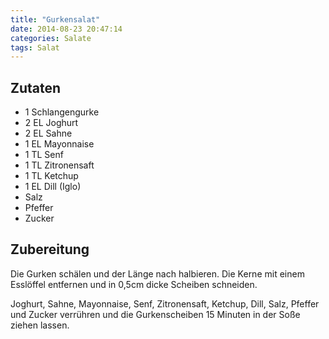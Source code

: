 ```yaml
---
title: "Gurkensalat"
date: 2014-08-23 20:47:14
categories: Salate
tags: Salat
---
```


## Zutaten

* 1 Schlangengurke
* 2 EL Joghurt
* 2 EL Sahne
* 1 EL Mayonnaise
* 1 TL Senf
* 1 TL Zitronensaft
* 1 TL Ketchup
* 1 EL Dill (Iglo)
* Salz
* Pfeffer
* Zucker

## Zubereitung

Die Gurken schälen und der Länge nach halbieren. Die Kerne mit einem Esslöffel entfernen und in 0,5cm dicke Scheiben schneiden.

Joghurt, Sahne, Mayonnaise, Senf, Zitronensaft, Ketchup, Dill, Salz, Pfeffer und Zucker verrühren und die Gurkenscheiben 15 Minuten in der Soße ziehen lassen.
